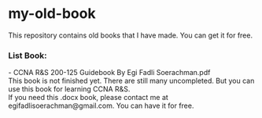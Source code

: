 # my-old-book
This repository contains old books that I have made. You can get it for free.

<h3>List Book:</h3>
- CCNA R&S 200-125 Guidebook By Egi Fadli Soerachman.pdf<br>
This book is not finished yet. There are still many uncompleted. But you can use this book for learning CCNA R&S. <br>
If you need this .docx book, please contact me at egifadlisoerachman@gmail.com. You can have it for free.

